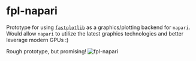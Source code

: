 # fpl-napari
Prototype for using [`fastplotlib`](https://github.com/fastplotlib/fastplotlib) as a graphics/plotting backend for `napari`. Would allow `napari` to utilize the latest graphics technologies and better leverage modern GPUs :)

Rough prototype, but promising!
![fpl-napari](https://github.com/fastplotlib/fpl-napari/assets/69729525/727a6d3d-5e6c-407b-b499-b4182771cb5e)
